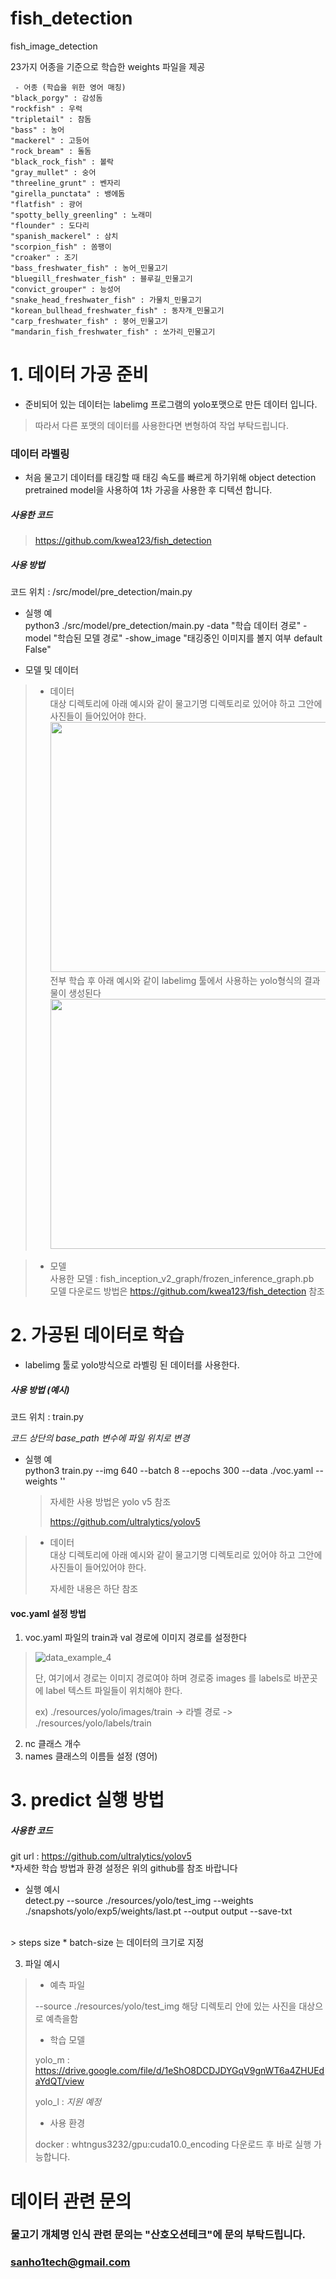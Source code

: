# fish_detection
fish_image_detection

23가지 어종을 기준으로 학습한 weights 파일을 제공 

```
 - 어종 (학습을 위한 영어 매칭)
"black_porgy" : 감성돔
"rockfish" : 우럭
"tripletail" : 참돔
"bass" : 농어
"mackerel" : 고등어
"rock_bream" : 돌돔
"black_rock_fish" : 볼락
"gray_mullet" : 숭어
"threeline_grunt" : 벤자리
"girella_punctata" : 뱅에돔
"flatfish" : 광어
"spotty_belly_greenling" : 노래미
"flounder" : 도다리
"spanish_mackerel" : 삼치
"scorpion_fish" : 쏨팽이
"croaker" : 조기
"bass_freshwater_fish" : 농어_민물고기
"bluegill_freshwater_fish" : 블루길_민물고기
"convict_grouper" : 능성어
"snake_head_freshwater_fish" : 가물치_민물고기 
"korean_bullhead_freshwater_fish" : 동자개_민물고기
"carp_freshwater_fish" : 붕어_민물고기
"mandarin_fish_freshwater_fish" : 쏘가리_민물고기
```



# 1. 데이터 가공 준비

- 준비되어 있는 데이터는 labelimg 프로그램의 yolo포맷으로 만든 데이터 입니다.  <br>

> 따라서 다른 포맷의 데이터를 사용한다면 변형하여 작업 부탁드립니다. <br>

### 데이터 라벨링 <br>

- 처음 물고기 데이터를 태깅할 때 태깅 속도를 빠르게 하기위해 object detection pretrained model을 사용하여 1차 가공을 사용한 후 디텍션 합니다. <br>

##### 사용한 코드 <br>

> https://github.com/kwea123/fish_detection <br>

##### 사용 방법 <br>

코드 위치 : /src/model/pre_detection/main.py <br>

- 실행 예 <br>
python3 ./src/model/pre_detection/main.py -data "학습 데이터 경로" -model "학습된 모델 경로" -show_image "태깅중인 이미지를 볼지 여부 default False" <br>

- 모델 및 데이터  <br>

> - 데이터 <br>
> 대상 디렉토리에 아래 예시와 같이 물고기명 디렉토리로 있어야 하고  그안에 사진들이 들어있어야 한다. <br>
<img src="./picture/data_example_1.JPG" width="500px" height="400px"></img>  <br>
> 전부 학습 후 아래 예시와 같이 labelimg 툴에서 사용하는 yolo형식의 결과물이 생성된다 <br>
<img src="./picture/data_example_2.JPG" width="500px" height="400px"></img>  <br>

> - 모델 <br>
> 사용한 모델 :  fish_inception_v2_graph/frozen_inference_graph.pb <br>
> 모델 다운로드 방법은 https://github.com/kwea123/fish_detection 참조 <br>




# 2. 가공된 데이터로 학습 

- labelimg 툴로 yolo방식으로 라벨링 된 데이터를 사용한다.

##### 사용 방법 (예시)<br>

코드 위치 : train.py <br>

*코드 상단의 base_path 변수에 파일 위치로 변경*<br>

- 실행 예 <br>
  python3  train.py  --img 640 --batch 8 --epochs 300 --data ./voc.yaml --weights ''<br>

  > 자세한 사용 방법은 yolo v5 참조 
  >
  > https://github.com/ultralytics/yolov5

> - 데이터 <br>
>   대상 디렉토리에 아래 예시와 같이 물고기명 디렉토리로 있어야 하고  그안에 사진들이 들어있어야 한다.
>
>   자세한 내용은 하단 참조



#### voc.yaml 설정 방법

1. voc.yaml 파일의 train과 val 경로에 이미지 경로를 설정한다

> ![data_example_4](./picture/data_example_4.JPG)
>
> 단, 여기에서 경로는 이미지 경로여야 하며 경로중 images 를 labels로 바꾼곳에 label 텍스트 파일들이 위치해야 한다.
>
> ex) ./resources/yolo/images/train -> 라벨 경로 -> ./resources/yolo/labels/train

2. nc   클래스 개수
3. names 클래스의 이름들 설정 (영어)



# 3. predict 실행 방법

##### 사용한 코드 <br>

git url : https://github.com/ultralytics/yolov5 <br>
*자세한 학습 방법과 환경 설정은 위의 github를 참조 바랍니다<br>

-  실행 예시 <br>
detect.py   --source ./resources/yolo/test_img --weights ./snapshots/yolo/exp5/weights/last.pt --output output --save-txt <br>
<br>
> steps size * batch-size 는 데이터의 크기로 지정 <br>

3. 파일 예시 <br>

> - 예측 파일
>
>  --source ./resources/yolo/test_img
>   해당 디렉토리 안에 있는 사진을 대상으로 예측을함
>
> - 학습 모델
>
> yolo_m : https://drive.google.com/file/d/1eShO8DCDJDYGqV9gnWT6a4ZHUEdaYdQT/view
>
> yolo_l : *지원 예정*
> 
> - 사용 환경
>
> docker :  whtngus3232/gpu:cuda10.0_encoding
> 다운로드 후 바로 실행 가능합니다.
 
 
# 데이터 관련 문의
### 물고기 개체명 인식 관련 문의는 "산호오션테크"에 문의 부탁드립니다.
### sanho1tech@gmail.com